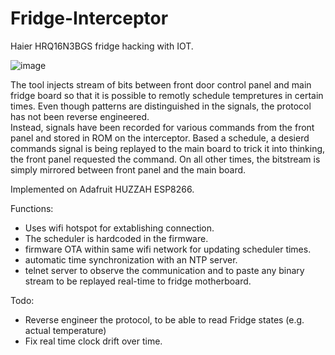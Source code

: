 # Fridge-Interceptor
Haier HRQ16N3BGS fridge hacking with IOT.

![image](https://user-images.githubusercontent.com/841061/102672664-68bf5400-415f-11eb-94a4-25e50e1fb0cf.png)

The tool injects stream of bits between front door control panel and main fridge board so that it is possible to remotly schedule tempretures in certain times.
Even though patterns are distinguished in the signals, the protocol has not been reverse engineered.  
Instead, signals have been recorded for various commands from the front panel and stored in ROM on the interceptor. 
Based a schedule, a desierd commands signal is being replayed to the main board to trick it into thinking, the front panel requested the command.
On all other times, the bitstream is simply mirrored between front panel and the main board. 

Implemented on Adafruit HUZZAH ESP8266.

Functions:
- Uses wifi hotspot for extablishing connection. 
- The scheduler is hardcoded in the firmware. 
- firmware OTA within same wifi network for updating scheduler times.
- automatic time synchronization with an NTP server.
- telnet server to observe the communication and to paste any binary stream to be replayed real-time to fridge motherboard. 

Todo:
- Reverse engineer the protocol, to be able to read Fridge states (e.g. actual temperature)
- Fix real time clock drift over time. 
